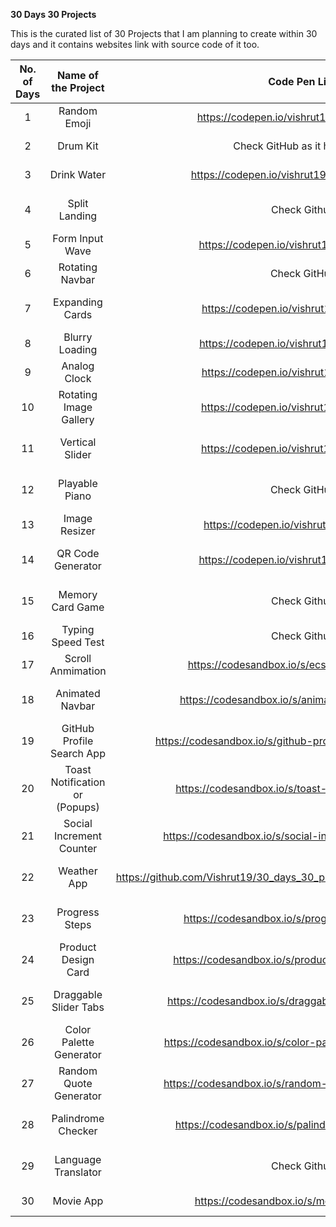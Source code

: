 **30 Days 30 Projects**<br/>

This is the curated list of  30 Projects that I am planning to create within 30 days and it contains websites link with source code of it too.

| No. of Days| Name of the Project | Code Pen Link | Live Website Link |
|:---:|:---:|:---:|:---:|
| 1 | Random Emoji | <https://codepen.io/vishrut19/pen/yLqMmMQ> | <https://day1-random-emoji.netlify.app> |
| 2 | Drum Kit | Check GitHub as it has assets | <https://day2-drum-kit.netlify.app> |
| 3 | Drink Water | <https://codepen.io/vishrut19/details/QWBgGKY> | <https://day3-drink-water.netlify.app> |
| 4 | Split Landing | Check Github | <https://day4-split-landing-page.netlify.app> |
| 5 | Form Input Wave | <https://codepen.io/vishrut19/pen/MWBveLo> | <https://day5-form-input-wave.netlify.app> |
| 6 | Rotating Navbar | Check GitHub  | <https://day6-rotating-navigation.netlify.app> |
| 7 | Expanding Cards | <https://codepen.io/vishrut19/pen/ExpvLRG>  | <https://day7-expanding-cards.netlify.app> |
| 8 | Blurry Loading | <https://codepen.io/vishrut19/pen/QWBqeYv>  | <https://day8-blurry-loading.netlify.app> |
| 9 | Analog Clock | <https://codepen.io/vishrut19/pen/eYjeKOM>  | <https://day9-analog-clock.netlify.app> |
| 10 | Rotating Image Gallery | <https://codepen.io/vishrut19/pen/jOpYVbm> | <https://day10-rotating-gallery.netlify.app> |
| 11 | Vertical Slider | <https://codepen.io/vishrut19/pen/wvxpRvR> | <https://day11-vertical-slider.netlify.app/> |
| 12 | Playable Piano | Check GitHub | <https://day12-playable-piano.netlify.app> |
| 13 | Image Resizer | <https://codepen.io/vishrut19/pen/zYLREEj> | <https://day13-image-resizer.netlify.app> |
| 14 | QR Code Generator | <https://codepen.io/vishrut19/pen/OJwvbdM> | <https://day14-qr-code-generator.netlify.app> |
| 15 | Memory Card Game | Check Github | <https://day15-memory-card-game.netlify.app> |
| 16 | Typing Speed Test | Check Github | <https://day16-typing-speed-test.netlify.app> |
| 17 | Scroll Anmimation | <https://codesandbox.io/s/ecstatic-hertz-d0gwvl> | <https://day17-scroll-animation.netlify.app> |
| 18 | Animated Navbar | <https://codesandbox.io/s/animated-navbar-7sv8d6> | <https://day18-animated-navbar.netlify.app> |
| 19 | GitHub Profile Search App | <https://codesandbox.io/s/github-profile-search-app-c10hwq> | <https://day19-github-profile-search-app.netlify.app> |
| 20 | Toast Notification or (Popups) | <https://codesandbox.io/s/toast-notifications-4om4dy> | <https://day20-toast-notifications.netlify.app> |
| 21 | Social Increment Counter | <https://codesandbox.io/s/social-increment-counter-jplzho> | <https://day21-social-increment-counter.netlify.app> |
| 22 | Weather App | <https://github.com/Vishrut19/30_days_30_projects/tree/main/Weather%20App> | <https://day22-weather-app.netlify.app> |
| 23 | Progress Steps | <https://codesandbox.io/s/progress-steps-o50h7b> | <https://day23-progress-steps.netlify.app> |
| 24 | Product Design Card | <https://codesandbox.io/s/product-design-card-nyti7q> | <https://day24-product-design-card.netlify.app> |
| 25 | Draggable Slider Tabs | <https://codesandbox.io/s/draggable-slider-tabs-07pov3> | <https://day25-draggable-slider-tabs.netlify.app> |
| 26 | Color Palette Generator | <https://codesandbox.io/s/color-palette-generator-x2kptw> | <https://day26-color-palette-generator.netlify.app> |
| 27 | Random Quote Generator | <https://codesandbox.io/s/random-quote-generator-pwl1rl> | <https://day27-random-quote-generator.netlify.app> |
| 28 | Palindrome Checker | <https://codesandbox.io/s/palindrome-checker-1yjrnq> | <https://day28-palindrome-checker.netlify.app> |
| 29 | Language Translator | Check Github | <https://day29-language-transalator.netlify.app> |
| 30 | Movie App | <https://codesandbox.io/s/movie-app-pughn2> | <https://day30-movie-app.netlify.app> |
